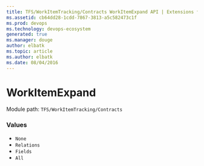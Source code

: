 ```yaml
---
title: TFS/WorkItemTracking/Contracts WorkItemExpand API | Extensions for Visual Studio Team Services
ms.assetid: cb64dd28-1cdd-7867-3813-a5c582473c1f
ms.prod: devops
ms.technology: devops-ecosystem
generated: true
ms.manager: douge
author: elbatk
ms.topic: article
ms.author: elbatk
ms.date: 08/04/2016
---
```


# WorkItemExpand

Module path: `TFS/WorkItemTracking/Contracts`

### Values

* `None` 
* `Relations` 
* `Fields` 
* `All` 

